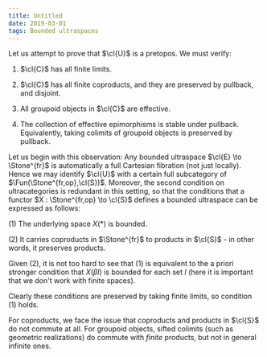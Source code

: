 ```yaml
---
title: Untitled
date: 2019-03-01
tags: Bounded ultraspaces
---
```


Let us attempt to prove that $\cl{U}$ is a pretopos. We must verify:

1.  $\cl{C}$ has all finite limits.

2.  $\cl{C}$ has all finite coproducts, and they are preserved by
    pullback, and disjoint.

3.  All groupoid objects in $\cl{C}$ are effective.

4.  The collection of effective epimorphisms is stable under pullback.
    Equivalently, taking colimits of groupoid objects is preserved by
    pullback.

Let us begin with this observation: Any bounded ultraspace
$\cl{E} \to \Stone^{fr}$ is automatically a full Cartesian fibration
(not just locally). Hence we may identify $\cl{U}$ with a certain full
subcategory of $\Fun(\Stone^{fr,op},\cl{S})$. Moreover, the second
condition on ultracategories is redundant in this setting, so that the
conditions that a functor $X : \Stone^{fr,op} \to \cl{S}$ defines a
bounded ultraspace can be expressed as follows:

(1) The underlying space $X(*)$ is bounded.

(2) It carries coproducts in $\Stone^{fr}$ to products in $\cl{S}$ - in
    other words, it preserves products.

Given (2), it is not too hard to see that (1) is equivalent to the a
priori stronger condition that $X(\beta I)$ is bounded for each set $I$
(here it is important that we don't work with finite spaces).

Clearly these conditions are preserved by taking finite limits, so
condition (1) holds.

For coproducts, we face the issue that coproducts and products in
$\cl{S}$ do not commute at all. For groupoid objects, sifted colimits
(such as geometric realizations) do commute with *finite* products, but
not in general infinite ones.
